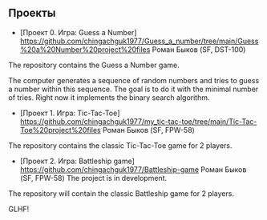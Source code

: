 ## Проекты
* [Проект 0. Игра: Guess a Number] https://github.com/chingachguk1977/Guess_a_number/tree/main/Guess%20a%20Number%20project%20files
Роман Быков (SF, DST-100)

The repository contains the Guess a Number game.

The computer generates a sequence of random numbers and tries to guess a number within this sequence. The goal is to do it with the minimal number of tries. Right now it implements the binary search algorithm. 


* [Проект 1. Игра: Tic-Tac-Toe] https://github.com/chingachguk1977/my_tic-tac-toe/tree/main/Tic-Tac-Toe%20project%20files
Роман Быков (SF, FPW-58)

The repository contains the classic Tic-Tac-Toe game for 2 players.


* [Проект 2. Игра: Battleship game] https://github.com/chingachguk1977/Battleship-game
Роман Быков (SF, FPW-58) The project is in development.

The repository will contain the classic Battleship game for 2 players.


GLHF!